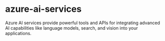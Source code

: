 # azure-ai-services
Azure AI services provide powerful tools and APIs for integrating advanced AI capabilities like language models, search, and vision into your applications.
